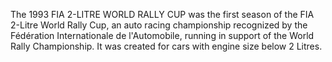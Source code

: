 The 1993 FIA 2-LITRE WORLD RALLY CUP was the first season of the FIA 2-Litre World Rally Cup, an auto racing championship recognized by the Fédération Internationale de l'Automobile, running in support of the World Rally Championship. It was created for cars with engine size below 2 Litres.

